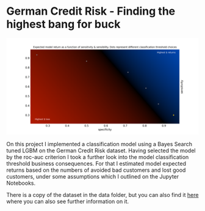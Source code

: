 # German Credit Risk - Finding the highest bang for buck

![Alt text][def]


On this project I implemented a classification model using a Bayes Search tuned LGBM on the German Credit Risk dataset. Having selected the model by the roc-auc criterion I took a further look into the model classification threshold business consequences. For that I estimated model expected returns based on the numbers of avoided bad customers and lost good customers, under some assumptions which I outlined on the Jupyter Notebooks.

There is a copy of the dataset in the data folder, but you can also find it [here][dataset_download_link] where you can also see further information on it.

[def]: figures/returns_versus_sensitivity_and_sensibility.png?raw=true "Classification threshold choice return"
[dataset_download_link]: https://www.kaggle.com/datasets/uciml/german-credit?datasetId=531&sortBy=voteCount
